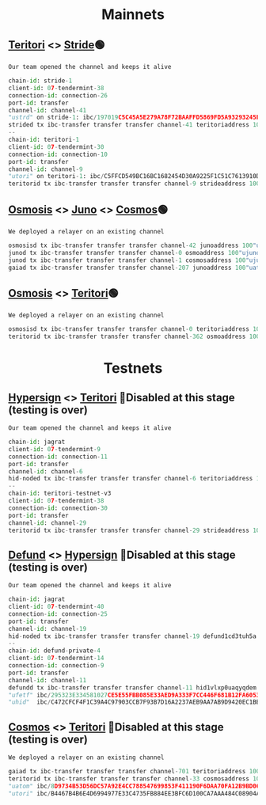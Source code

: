<h1 align="center"> Mainnets </h1>

## [Teritori](https://explorer.stavr.tech/teritori-main/account/tori1ga4fx4mfe3r6ay3vcruslj2mj6fv3tua20sd99) <> [Stride](https://www.mintscan.io/stride/account/stride1673f0t8p893rqyqe420mgwwz92ac4qv6synvx2)🟢
`Our team opened the channel and keeps it alive`

```python
chain-id: stride-1
client-id: 07-tendermint-38
connection-id: connection-26
port-id: transfer
channel-id: channel-41
"ustrd" on stride-1: ibc/197019C5C45A5E279A78F72BAAFFD5869FD5A93293245E8A45D8AFFF431C6131
strided tx ibc-transfer transfer transfer channel-41 teritoriaddress 100ustrd --from <walletName> --chain-id stride-1 -y
--
chain-id: teritori-1
client-id: 07-tendermint-30
connection-id: connection-10
port-id: transfer
channel-id: channel-9
"utori" on teritori-1: ibc/C5FFCD549BC16BC1682454D30A9225F1C51C7613910D32B58EF4E12FF03471E1
teritorid tx ibc-transfer transfer transfer channel-9 strideaddress 100utori --from <walletName> --chain-id teritori-1 -y
```

## [Osmosis](https://www.mintscan.io/osmosis/account/osmo1at8e9mfuztffnc5mryehpl8yr5uewcggenffdu) <> [Juno](https://www.mintscan.io/juno/account/juno1grhaqx02dg8ahwz9ca08d6lnun9hmaeajmx0sz) <> [Cosmos](https://www.mintscan.io/cosmos/account/cosmos1ksnuupxn5pjc6h0e5t4g0nfuxqadxzyf2ypmd9)🟢
`We deployed a relayer on an existing channel`

```python
osmosisd tx ibc-transfer transfer transfer channel-42 junoaddress 100"uosmo" --from <wallet> --fees 100"uosmo" --chain-id osmosis-1 -y
junod tx ibc-transfer transfer transfer channel-0 osmoaddress 100"ujuno" --from <wallet> --fees 5000"ujuno" --chain-id juno-1 -y
junod tx ibc-transfer transfer transfer channel-1 cosmosaddress 100"ujuno" --from <wallet> --fees 5000"ujuno" --chain-id juno-1 -y
gaiad tx ibc-transfer transfer transfer channel-207 junoaddress 100"uatom" --from <wallet> --fees 5000"uatom" --chain-id cosmoshub-4 -y
```
## [Osmosis](https://www.mintscan.io/osmosis/account/osmo1pxdmk2hv3qyjt3hlee7yd8nuvk49v6l52v9wpw) <> [Teritori](https://explorer.stavr.tech/teritori-main/account/tori1v9scwrt3ndarwla5juj3mxhr6njpwp4wc3enhm)🟢
`We deployed a relayer on an existing channel`

```python
osmosisd tx ibc-transfer transfer transfer channel-0 teritoriaddress 100"uosmo" --from <wallet> --fees 100"uosmo" --chain-id osmosis-1 -y
teritorid tx ibc-transfer transfer transfer channel-362 osmoaddress 100"utori" --from <wallet> --fees 100"utori" --chain-id teritori-1 -y
```

<h1 align="center"> Testnets </h1>

## [Hypersign](https://explorer.stavr.tech/hypersign/account/hid1vlxp0uaqyqdemc6j3gp3nqxqh25xdf0dje3phu) <> [Teritori](https://explorer.stavr.tech/teritori/account/tori1s0vm8xsshy5nekdn5uc8jresjshz4hneu7y4a0) 🔴Disabled at this stage (testing is over)
`Our team opened the channel and keeps it alive`
```python
chain-id: jagrat
client-id: 07-tendermint-9
connection-id: connection-11
port-id: transfer
channel-id: channel-6
hid-noded tx ibc-transfer transfer transfer channel-6 teritoriaddress 100"uhid" --from <walletName> --chain-id jagrat -y
--
chain-id: teritori-testnet-v3
client-id: 07-tendermint-38
connection-id: connection-30
port-id: transfer
channel-id: channel-29
teritorid tx ibc-transfer transfer transfer channel-29 strideaddress 100"utori" --from <walletName> --chain-id teritori-testnet-v3 -y
```

## [Defund](https://explorer.stavr.tech/defund-testnet/account/defund1cd3tuh5amfe46jjs3rnpp3w8d4h394qhc7qm7n) <> [Hypersign](https://explorer.stavr.tech/hypersign/account/hid1vlxp0uaqyqdemc6j3gp3nqxqh25xdf0dje3phu) 🔴Disabled at this stage (testing is over)
`Our team opened the channel and keeps it alive`
```python
chain-id: jagrat
client-id: 07-tendermint-40
connection-id: connection-25
port-id: transfer
channel-id: channel-19
hid-noded tx ibc-transfer transfer transfer channel-19 defund1cd3tuh5a.......address "1"uhid --from wallet --chain-id=jagrat -y
--
chain-id: defund-private-4
client-id: 07-tendermint-14
connection-id: connection-9
port-id: transfer
channel-id: channel-11
defundd tx ibc-transfer transfer transfer channel-11 hid1vlxp0uaqyqdem........address "1"ufetf --from wallet --chain-id defund-private-4 -y
"ufetf"	ibc/295323E334581027CE5E55FBB085E33AED9A333F7CC446F681B12FA605311E32
"uhid"  ibc/C472CFCF4F1C39A4C97903CCB7F93B7D16A2237AEB9AA7AB9D9420EC1BB37DE1
```
## [Cosmos](https://explorer.stavr.tech/cosmos(gaia)/account/cosmos1jjfdy6akj0cpxm95nlqxx72cgzlzspm84jnfc3) <> [Teritori](https://explorer.stavr.tech/teritori/account/tori1kepukqgun5vm033pp089lvj67q00r87kzemj6w) 🔴Disabled at this stage (testing is over)
`We deployed a relayer on an existing channel`
```python
gaiad tx ibc-transfer transfer transfer channel-701 teritoriaddress 100"uatom" --from <wallet> --chain-id=theta-testnet-001 -y
teritorid tx ibc-transfer transfer transfer channel-33 cosmosaddress 100"utori" --from <wallet> --chain-id teritori-testnet-v3 -y
"uatom" ibc/8D9734B53D56DC57A92E4CC788547699853F411190F6DAA70FA12B9BD062F7AE
"utori" ibc/B4467B4B6E4D6994977E33C4735FB884EE3BFC6D100CA7AAA484C08904A196DC 

```

